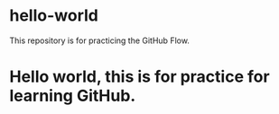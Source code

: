 # hello-world
This repository is for practicing the GitHub Flow.
# Hello world, this is for practice for learning GitHub. 

